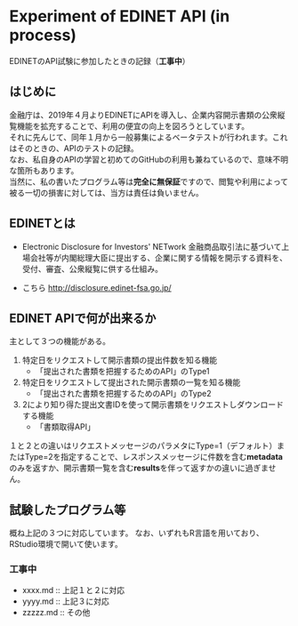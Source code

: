 # Experiment of EDINET API  (in process)
EDINETのAPI試験に参加したときの記録（**工事中**）

## はじめに

金融庁は、2019年４月よりEDINETにAPIを導入し、企業内容開示書類の公衆縦覧機能を拡充することで、利用の便宜の向上を図ろうとしています。  
それに先んじて、同年１月から一般募集によるベータテストが行われます。これはそのときの、APIのテストの記録。  
なお、私自身のAPIの学習と初めてのGitHubの利用も兼ねているので、意味不明な箇所もあります。  
当然に、私の書いたプログラム等は**完全に無保証**ですので、閲覧や利用によって被る一切の損害に対しては、当方は責任は負いません。  

## EDINETとは

* Electronic Disclosure for Investors' NETwork
金融商品取引法に基づいて上場会社等が内閣総理大臣に提出する、企業に関する情報を開示する資料を、受付、審査、公衆縦覧に供する仕組み。  

* こちら http://disclosure.edinet-fsa.go.jp/


## EDINET APIで何が出来るか

主として３つの機能がある。

1. 特定日をリクエストして開示書類の提出件数を知る機能
    - 「提出された書類を把握するためのAPI」のType1
2. 特定日をリクエストして提出された開示書類の一覧を知る機能
    - 「提出された書類を把握するためのAPI」のType2
3. 2により知り得た提出文書IDを使って開示書類をリクエストしダウンロードする機能  
    - 「書類取得API」  

１と２との違いはリクエストメッセージのパラメタにType=1（デフォルト）またはType=2を指定することで、レスポンスメッセージに件数を含む**metadata**のみを返すか、開示書類一覧を含む**results**を伴って返すかの違いに過ぎません。

## 試験したプログラム等

概ね上記の３つに対応しています。
なお、いずれもR言語を用いており、RStudio環境で開いて使います。

### 工事中

* xxxx.md :: 上記１と２に対応
* yyyy.md :: 上記３に対応
* zzzzz.md :: その他



